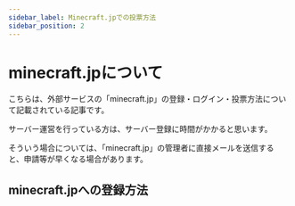 ```yaml
---
sidebar_label: Minecraft.jpでの投票方法
sidebar_position: 2
---
```

# minecraft.jpについて
こちらは、外部サービスの「minecraft.jp」の登録・ログイン・投票方法について記載されている記事です。

サーバー運営を行っている方は、サーバー登録に時間がかかると思います。

そういう場合については、「minecraft.jp」の管理者に直接メールを送信すると、申請等が早くなる場合があります。

## minecraft.jpへの登録方法